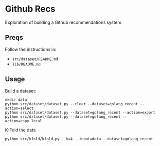 Github Recs
===========

Exploration of building a Github recommendations system.

Preqs
-----

Follow the instructions in:

  * `src/dataset/README.md`
  * `lib/README.md`

Usage
-----

Build  a dataset:

    mkdir data
    python src/dataset/dataset.py --clear --dataset=golang_recent --action=select
    python src/dataset/dataset.py --dataset=golang_recent --action=export
    python src/dataset/dataset.py --dataset=golang_recent --action=copy_local

K-Fold the data

    python src/kfold/kfold.py --k=4 --input=data --dataset=golang_recent

